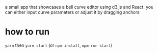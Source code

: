 a small app that showcases a bell curve editor using d3.js and React. you can either input curve parameters or adjust it by dragging anchors

# how to run
`yarn` then `yarn start` (or `npm install`, `npm run start`)

